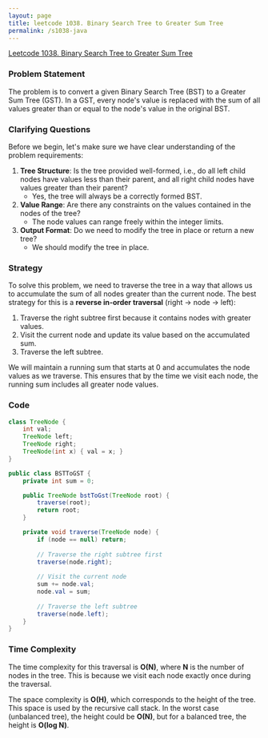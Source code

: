 ```yaml
---
layout: page
title: leetcode 1038. Binary Search Tree to Greater Sum Tree
permalink: /s1038-java
---
```

[Leetcode 1038. Binary Search Tree to Greater Sum Tree](https://algoadvance.github.io/algoadvance/l1038)
### Problem Statement

The problem is to convert a given Binary Search Tree (BST) to a Greater Sum Tree (GST). In a GST, every node's value is replaced with the sum of all values greater than or equal to the node's value in the original BST.

### Clarifying Questions

Before we begin, let's make sure we have clear understanding of the problem requirements:
1. **Tree Structure**: Is the tree provided well-formed, i.e., do all left child nodes have values less than their parent, and all right child nodes have values greater than their parent?
   - Yes, the tree will always be a correctly formed BST.
2. **Value Range**: Are there any constraints on the values contained in the nodes of the tree?
   - The node values can range freely within the integer limits.
3. **Output Format**: Do we need to modify the tree in place or return a new tree?
   - We should modify the tree in place.

### Strategy

To solve this problem, we need to traverse the tree in a way that allows us to accumulate the sum of all nodes greater than the current node. The best strategy for this is a **reverse in-order traversal** (right -> node -> left):
1. Traverse the right subtree first because it contains nodes with greater values.
2. Visit the current node and update its value based on the accumulated sum.
3. Traverse the left subtree.

We will maintain a running sum that starts at 0 and accumulates the node values as we traverse. This ensures that by the time we visit each node, the running sum includes all greater node values.

### Code

```java
class TreeNode {
    int val;
    TreeNode left;
    TreeNode right;
    TreeNode(int x) { val = x; }
}

public class BSTToGST {
    private int sum = 0;

    public TreeNode bstToGst(TreeNode root) {
        traverse(root);
        return root;
    }

    private void traverse(TreeNode node) {
        if (node == null) return;
        
        // Traverse the right subtree first
        traverse(node.right);
        
        // Visit the current node
        sum += node.val;
        node.val = sum;
        
        // Traverse the left subtree
        traverse(node.left);
    }
}
```

### Time Complexity

The time complexity for this traversal is **O(N)**, where **N** is the number of nodes in the tree. This is because we visit each node exactly once during the traversal.

The space complexity is **O(H)**, which corresponds to the height of the tree. This space is used by the recursive call stack. In the worst case (unbalanced tree), the height could be **O(N)**, but for a balanced tree, the height is **O(log N)**.